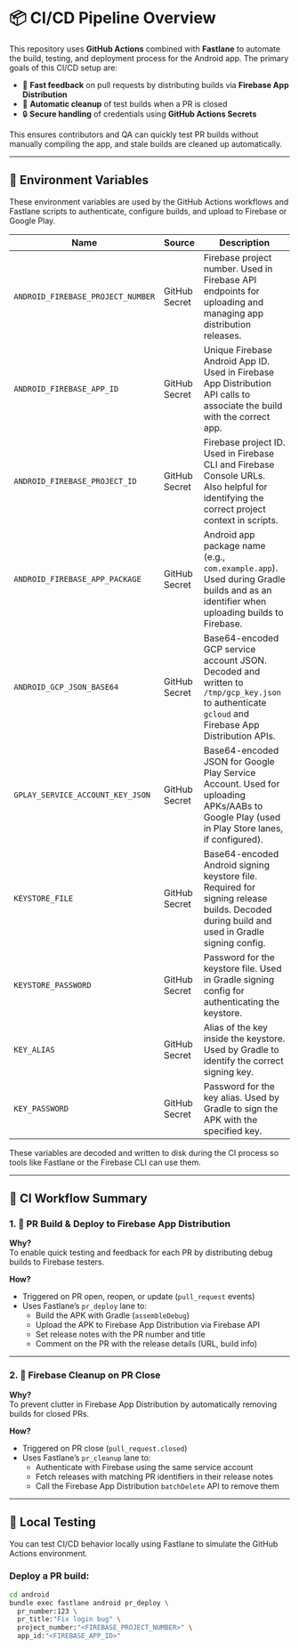 # 📦 CI/CD Pipeline Overview

This repository uses **GitHub Actions** combined with **Fastlane** to automate the build, testing, and deployment process for the Android app. The primary goals of this CI/CD setup are:

- 🚀 **Fast feedback** on pull requests by distributing builds via **Firebase App Distribution**
- 🧹 **Automatic cleanup** of test builds when a PR is closed
- 🔒 **Secure handling** of credentials using **GitHub Actions Secrets**

This ensures contributors and QA can quickly test PR builds without manually compiling the app, and stale builds are cleaned up automatically.

---

## 🔧 Environment Variables

These environment variables are used by the GitHub Actions workflows and Fastlane scripts to authenticate, configure builds, and upload to Firebase or Google Play.

| Name                            | Source                | Description                                                                                                                                         |
|---------------------------------|-----------------------|-----------------------------------------------------------------------------------------------------------------------------------------------------|
| `ANDROID_FIREBASE_PROJECT_NUMBER`       | GitHub Secret  | Firebase project number. Used in Firebase API endpoints for uploading and managing app distribution releases.                                      |
| `ANDROID_FIREBASE_APP_ID`               | GitHub Secret | Unique Firebase Android App ID. Used in Firebase App Distribution API calls to associate the build with the correct app.                           |
| `ANDROID_FIREBASE_PROJECT_ID`           | GitHub Secret | Firebase project ID. Used in Firebase CLI and Firebase Console URLs. Also helpful for identifying the correct project context in scripts.          |
| `ANDROID_FIREBASE_APP_PACKAGE`          | GitHub Secret | Android app package name (e.g., `com.example.app`). Used during Gradle builds and as an identifier when uploading builds to Firebase.              |
| `ANDROID_GCP_JSON_BASE64`               | GitHub Secret         | Base64-encoded GCP service account JSON. Decoded and written to `/tmp/gcp_key.json` to authenticate `gcloud` and Firebase App Distribution APIs.   |
| `GPLAY_SERVICE_ACCOUNT_KEY_JSON` | GitHub Secret        | Base64-encoded JSON for Google Play Service Account. Used for uploading APKs/AABs to Google Play (used in Play Store lanes, if configured).        |
| `KEYSTORE_FILE`                 | GitHub Secret         | Base64-encoded Android signing keystore file. Required for signing release builds. Decoded during build and used in Gradle signing config.        |
| `KEYSTORE_PASSWORD`             | GitHub Secret         | Password for the keystore file. Used in Gradle signing config for authenticating the keystore.                                                     |
| `KEY_ALIAS`                     | GitHub Secret         | Alias of the key inside the keystore. Used by Gradle to identify the correct signing key.                                                          |
| `KEY_PASSWORD`                  | GitHub Secret         | Password for the key alias. Used by Gradle to sign the APK with the specified key.                                                                 |

These variables are decoded and written to disk during the CI process so tools like Fastlane or the Firebase CLI can use them.

---

## 🚀 CI Workflow Summary

### 1. 🔄 PR Build & Deploy to Firebase App Distribution

**Why?**  
To enable quick testing and feedback for each PR by distributing debug builds to Firebase testers.

**How?**
- Triggered on PR open, reopen, or update (`pull_request` events)
- Uses Fastlane’s `pr_deploy` lane to:
  - Build the APK with Gradle (`assembleDebug`)
  - Upload the APK to Firebase App Distribution via Firebase API
  - Set release notes with the PR number and title
  - Comment on the PR with the release details (URL, build info)

---

### 2. 🧹 Firebase Cleanup on PR Close

**Why?**  
To prevent clutter in Firebase App Distribution by automatically removing builds for closed PRs.

**How?**
- Triggered on PR close (`pull_request.closed`)
- Uses Fastlane’s `pr_cleanup` lane to:
  - Authenticate with Firebase using the same service account
  - Fetch releases with matching PR identifiers in their release notes
  - Call the Firebase App Distribution `batchDelete` API to remove them

---

## 🧪 Local Testing

You can test CI/CD behavior locally using Fastlane to simulate the GitHub Actions environment.

### Deploy a PR build:

```bash
cd android
bundle exec fastlane android pr_deploy \
  pr_number:123 \
  pr_title:"Fix login bug" \
  project_number:"<FIREBASE_PROJECT_NUMBER>" \
  app_id:"<FIREBASE_APP_ID>"
